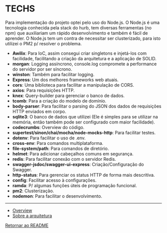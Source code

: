 # TECHS

Para implementação do projeto optei pelo uso do Node.js. O Node.js é uma tecnologia conhecida pela stack do hurb, tem diversas ferramentas (no npm) que auxiliariam um rápido desenvolvimento e também é fácil de aprender. O Node.js tem um contra de necessitar ser clusterizado, para isto utilizei o PM2 p/ resolver o problema.

-   **Awilix**: Para IoC, assim consegui criar singletons e injetá-los com facilidade, facilitando a criação da arquitetura e a aplicação de SOLID.
-   **morgan**: Logging assíncrono, console.log compromete a performance do servidor por ser síncrono.
-   **winston**: Também para facilitar logging.
-   **Express**: Um dos melhores frameworks web atuais.
-   **cors**: Uma biblioteca para facilitar a manipulação de CORS.
-   **axios**: Para requisições HTTP.
-   **knex**: Query-builder para gerenciar o banco de dados.
-   **tcomb**: Para a criação do modelo de domínio.
-   **body-parser**: Para facilitar o parsing do JSON dos dados de requisições HTTP enviados em corpo.
-   **sqlite3**: O banco de dados que utilizei (Ele é simples para se utilizar na memória, então também pode ser configurado com maior facilidade).
-   **codecrumbs**: Overview do código.
-   **supertest/sinon/chai/mocha/node-mocks-http**: Para facilitar testes.
-   **dotenv**: Para facilitar o uso de .env.
-   **cross-env**: Para comandos multiplataforma.
-   **file-system/path**: Para comandos de diretório.
-   **helmet**: Para adicionar cabeçalhos comuns em segurança.
-   **redis**: Para facilitar conexão com o servidor Redis.
-   **swagger-jsdoc/swagger-ui-express**: Criação/Configuração do Swagger.
-   **http-status**: Para gerenciar os status HTTP de forma mais descritiva.
-   **config**: Facilitar acesso à configurações.
-   **ramda**: P/ algumas funções úteis de programação funcional.
-   **pm2**: Clusterização.
-   **nodemon**: Para facilitar o desenvolvimento.

---

-   [Overview](./CHALLENGE.md)
-   [Sobre a arquitetura](./ARCHITECTURE.md)

[Retornar ao README](../README.md)
